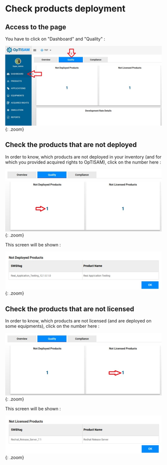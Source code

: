 <link rel="stylesheet" href="../../../css/enlargeImage.css" />

# Check products deployment

## Access to the page

You have to click on "Dashboard" and "Quality" : 

![select APM](../../img/exploring/checkProdDeployment1.jpg){: .zoom}

## Check the products that are not deployed

In order to know, which products are not deployed in your inventory (and for which you provided acquired rights to OpTISAM), click on the number here :  

![select APM](../../img/exploring/checkProdDeployment2.jpg){: .zoom}

This screen will be shown : 

![select APM](../../img/exploring/checkProdDeployment3.jpg){: .zoom}

## Check the products that are not licensed

In order to know, which products are not licensed (and are deployed on some equipments), click on the number here :  

![select APM](../../img/exploring/checkProdDeployment4.jpg){: .zoom}

This screen will be shown : 

![select APM](../../img/exploring/checkProdDeployment5.jpg){: .zoom}

<script src="../../../js/zoomImage.js"></script>